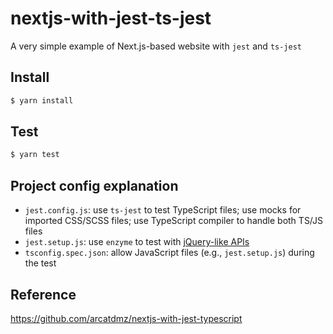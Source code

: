 # nextjs-with-jest-ts-jest

A very simple example of Next.js-based website with `jest` and `ts-jest`

## Install

```sh
$ yarn install
```

## Test

```sh
$ yarn test
```

## Project config explanation

- `jest.config.js`: use `ts-jest` to test TypeScript files; use mocks for imported CSS/SCSS files; use TypeScript compiler to handle both TS/JS files
- `jest.setup.js`: use `enzyme` to test with [jQuery-like APIs](https://github.com/airbnb/enzyme#readme)
- `tsconfig.spec.json`: allow JavaScript files (e.g., `jest.setup.js`) during the test

## Reference

https://github.com/arcatdmz/nextjs-with-jest-typescript
